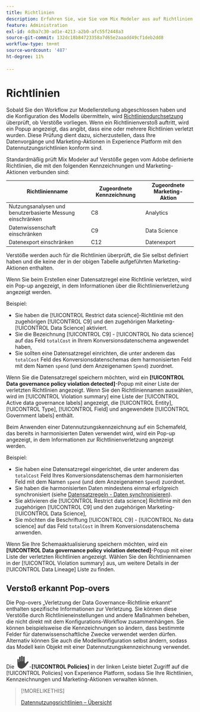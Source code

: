 ```yaml
---
title: Richtlinien
description: Erfahren Sie, wie Sie vom Mix Modeler aus auf Richtlinien zugreifen können.
feature: Administration
exl-id: 4dba7c30-ad1e-4213-a2b0-afc55f2448a3
source-git-commit: 132dc18b84723358a7d65e2aaadd49cf1deb2dd8
workflow-type: tm+mt
source-wordcount: '487'
ht-degree: 11%

---
```


# Richtlinien

Sobald Sie den Workflow zur Modellerstellung abgeschlossen haben und die Konfiguration des Modells übermitteln, wird [Richtliniendurchsetzung](https://experienceleague.adobe.com/en/docs/experience-platform/data-governance/enforcement/overview#automatic-enforcement) überprüft, ob Verstöße vorliegen. Wenn ein Richtlinienverstoß auftritt, wird ein Popup angezeigt, das angibt, dass eine oder mehrere Richtlinien verletzt wurden. Diese Prüfung dient dazu, sicherzustellen, dass Ihre Datenvorgänge und Marketing-Aktionen in Experience Platform mit den Datennutzungsrichtlinien konform sind.

Standardmäßig prüft Mix Modeler auf Verstöße gegen vom Adobe definierte Richtlinien, die mit den folgenden Kennzeichnungen und Marketing-Aktionen verbunden sind:

| Richtlinienname | Zugeordnete Kennzeichnung | Zugeordnete Marketing-Aktion |
|---|---|---|
| Nutzungsanalysen und benutzerbasierte Messung einschränken | C8 | Analytics |
| Datenwissenschaft einschränken | C9 | Data Science |
| Datenexport einschränken | C12 | Datenexport |

Verstöße werden auch für die Richtlinien überprüft, die Sie selbst definiert haben und die keine der in der obigen Tabelle aufgeführten Marketing-Aktionen enthalten.

Wenn Sie beim Erstellen einer Datensatzregel eine Richtlinie verletzen, wird ein Pop-up angezeigt, in dem Informationen über die Richtlinienverletzung angezeigt werden.

Beispiel:

- Sie haben die [!UICONTROL Restrict data science]-Richtlinie mit den zugehörigen [!UICONTROL C9] und den zugehörigen Marketing-[!UICONTROL Data Science] aktiviert.
- Sie die Bezeichnung [!UICONTROL C9] - [!UICONTROL No data science] auf das Feld `totalCost` in Ihrem Konversionsdatenschema angewendet haben,
- Sie sollten eine Datensatzregel einrichten, die unter anderem das `totalCost` Feld des Konversionsdatenschemas dem harmonisierten Feld mit dem Namen `spend` (und dem Anzeigenamen `Spend`) zuordnet.

Wenn Sie die Datensatzregel speichern möchten, wird ein **[!UICONTROL Data governance policy violation detected]**-Popup mit einer Liste der verletzten Richtlinien angezeigt. Wenn Sie den Richtliniennamen auswählen, wird im [!UICONTROL Violation summary] eine Liste der [!UICONTROL Active data governance labels] angezeigt, die [!UICONTROL Entity], [!UICONTROL Type], [!UICONTROL Field] und angewendete [!UICONTROL Government labels] enthält.

<!-- pending screenshot -->

Beim Anwenden einer Datennutzungskennzeichnung auf ein Schemafeld, das bereits in harmonisierten Daten verwendet wird, wird ein Pop-up angezeigt, in dem Informationen zur Richtlinienverletzung angezeigt werden.

Beispiel:

- Sie haben eine Datensatzregel eingerichtet, die unter anderem das `totalCost` Feld Ihres Konversionsdatenschemas dem harmonisierten Feld mit dem Namen `spend` (und dem Anzeigenamen `Spend`) zuordnet.
- Sie haben die harmonisierten Daten mindestens einmal erfolgreich synchronisiert (siehe [Datensatzregeln - Daten synchronisieren](/help/harmonize-data/dataset-rules.md#sync-data)).
- Sie aktivieren die [!UICONTROL Restrict data science] Richtlinie mit den zugehörigen [!UICONTROL C9] und den zugehörigen Marketing-[!UICONTROL Data Science],
- Sie möchten die Beschriftung [!UICONTROL C9] - [!UICONTROL No data science] auf das Feld `totalCost` in Ihrem Konversionsdatenschema anwenden.

Wenn Sie Ihre Schemaaktualisierung speichern möchten, wird ein **[!UICONTROL Data governance policy violation detected]**-Popup mit einer Liste der verletzten Richtlinien angezeigt. Wählen Sie den Richtliniennamen in der [!UICONTROL Violation summary] aus, um weitere Details in der [!UICONTROL Data Lineage] Liste zu finden.

<!-- pending screenshot -->

## Verstoß erkannt Pop-overs

Die Pop-overs „Verletzung der Data Governance-Richtlinie erkannt“ enthalten spezifische Informationen zur Verletzung. Sie können diese Verstöße durch Richtlinieneinstellungen und andere Maßnahmen beheben, die nicht direkt mit dem Konfigurations-Workflow zusammenhängen. Sie können beispielsweise die Kennzeichnungen so ändern, dass bestimmte Felder für datenwissenschaftliche Zwecke verwendet werden dürfen. Alternativ können Sie auch die Modellkonfiguration selbst ändern, sodass das Modell kein Objekt mit einer Datennutzungskennzeichnung verwendet.

Die ![Datenschutz](/help/assets/icons/Privacy.svg)-**[!UICONTROL Policies]** in der linken Leiste bietet Zugriff auf die [!UICONTROL Policies] von Experience Platform, sodass Sie Ihre Richtlinien, Kennzeichnungen und Marketing-Aktionen verwalten können.

<!--
Currently,  Mix Modeler does not support all of the data governance functionality offered by Experience Platform. Field level access control is supported. See [Field level access control](../harmonize-data/dataset-rules.md#field-level-access-control)
-->

>[!MORELIKETHIS]
>
>[Datennutzungsrichtlinien – Übersicht](https://experienceleague.adobe.com/en/docs/experience-platform/data-governance/policies/overview)
>
>

